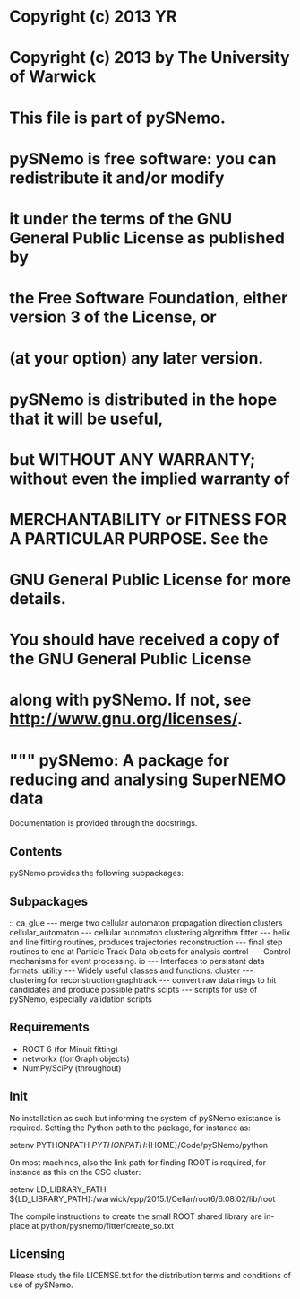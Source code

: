 # Copyright (c) 2013 YR
# Copyright (c) 2013 by The University of Warwick
#
# This file is part of pySNemo.
#
# pySNemo is free software: you can redistribute it and/or modify
# it under the terms of the GNU General Public License as published by
# the Free Software Foundation, either version 3 of the License, or
# (at your option) any later version.
#
# pySNemo is distributed in the hope that it will be useful,
# but WITHOUT ANY WARRANTY; without even the implied warranty of
# MERCHANTABILITY or FITNESS FOR A PARTICULAR PURPOSE.  See the
# GNU General Public License for more details.
# 
# You should have received a copy of the GNU General Public License
# along with pySNemo.  If not, see <http://www.gnu.org/licenses/>.

"""
pySNemo: A package for reducing and analysing SuperNEMO data
============================================================

Documentation is provided through the docstrings.

Contents
--------
pySNemo provides the following subpackages:

Subpackages
-----------
::
    ca_glue              --- merge two cellular automaton propagation direction clusters
    cellular_automaton   --- cellular automaton clustering algorithm
    fitter               --- helix and line fitting routines, produces trajectories
    reconstruction       --- final step routines to end at Particle Track Data objects for analysis
    control              --- Control mechanisms for event processing.
    io                   --- Interfaces to persistant data formats.
    utility              --- Widely useful classes and functions.
    cluster              --- clustering for reconstruction
    graphtrack           --- convert raw data rings to hit candidates and produce possible paths
    scipts               --- scripts for use of pySNemo, especially validation scripts


Requirements
------------
- ROOT 6 (for Minuit fitting)
- networkx (for Graph objects)
- NumPy/SciPy (throughout)


Init
----
No installation as such but informing the system of pySNemo existance is required.
Setting the Python path to the package, for instance as:

setenv PYTHONPATH ${PYTHONPATH}:${HOME}/Code/pySNemo/python

On most machines, also the link path for finding ROOT is required, for instance 
as this on the CSC cluster:

setenv LD_LIBRARY_PATH ${LD_LIBRARY_PATH}:/warwick/epp/2015.1/Cellar/root6/6.08.02/lib/root

The compile instructions to create the small ROOT shared library are in-place at
python/pysnemo/fitter/create_so.txt


Licensing
---------
Please study the file LICENSE.txt for the distribution terms and conditions of use of pySNemo.
